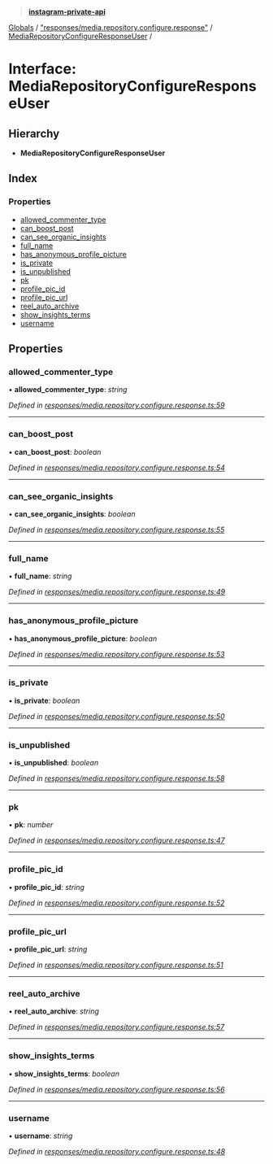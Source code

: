 > **[instagram-private-api](../README.md)**

[Globals](../README.md) / ["responses/media.repository.configure.response"](../modules/_responses_media_repository_configure_response_.md) / [MediaRepositoryConfigureResponseUser](_responses_media_repository_configure_response_.mediarepositoryconfigureresponseuser.md) /

# Interface: MediaRepositoryConfigureResponseUser

## Hierarchy

* **MediaRepositoryConfigureResponseUser**

## Index

### Properties

* [allowed_commenter_type](_responses_media_repository_configure_response_.mediarepositoryconfigureresponseuser.md#allowed_commenter_type)
* [can_boost_post](_responses_media_repository_configure_response_.mediarepositoryconfigureresponseuser.md#can_boost_post)
* [can_see_organic_insights](_responses_media_repository_configure_response_.mediarepositoryconfigureresponseuser.md#can_see_organic_insights)
* [full_name](_responses_media_repository_configure_response_.mediarepositoryconfigureresponseuser.md#full_name)
* [has_anonymous_profile_picture](_responses_media_repository_configure_response_.mediarepositoryconfigureresponseuser.md#has_anonymous_profile_picture)
* [is_private](_responses_media_repository_configure_response_.mediarepositoryconfigureresponseuser.md#is_private)
* [is_unpublished](_responses_media_repository_configure_response_.mediarepositoryconfigureresponseuser.md#is_unpublished)
* [pk](_responses_media_repository_configure_response_.mediarepositoryconfigureresponseuser.md#pk)
* [profile_pic_id](_responses_media_repository_configure_response_.mediarepositoryconfigureresponseuser.md#profile_pic_id)
* [profile_pic_url](_responses_media_repository_configure_response_.mediarepositoryconfigureresponseuser.md#profile_pic_url)
* [reel_auto_archive](_responses_media_repository_configure_response_.mediarepositoryconfigureresponseuser.md#reel_auto_archive)
* [show_insights_terms](_responses_media_repository_configure_response_.mediarepositoryconfigureresponseuser.md#show_insights_terms)
* [username](_responses_media_repository_configure_response_.mediarepositoryconfigureresponseuser.md#username)

## Properties

###  allowed_commenter_type

• **allowed_commenter_type**: *string*

*Defined in [responses/media.repository.configure.response.ts:59](https://github.com/dilame/instagram-private-api/blob/e9c516c/src/responses/media.repository.configure.response.ts#L59)*

___

###  can_boost_post

• **can_boost_post**: *boolean*

*Defined in [responses/media.repository.configure.response.ts:54](https://github.com/dilame/instagram-private-api/blob/e9c516c/src/responses/media.repository.configure.response.ts#L54)*

___

###  can_see_organic_insights

• **can_see_organic_insights**: *boolean*

*Defined in [responses/media.repository.configure.response.ts:55](https://github.com/dilame/instagram-private-api/blob/e9c516c/src/responses/media.repository.configure.response.ts#L55)*

___

###  full_name

• **full_name**: *string*

*Defined in [responses/media.repository.configure.response.ts:49](https://github.com/dilame/instagram-private-api/blob/e9c516c/src/responses/media.repository.configure.response.ts#L49)*

___

###  has_anonymous_profile_picture

• **has_anonymous_profile_picture**: *boolean*

*Defined in [responses/media.repository.configure.response.ts:53](https://github.com/dilame/instagram-private-api/blob/e9c516c/src/responses/media.repository.configure.response.ts#L53)*

___

###  is_private

• **is_private**: *boolean*

*Defined in [responses/media.repository.configure.response.ts:50](https://github.com/dilame/instagram-private-api/blob/e9c516c/src/responses/media.repository.configure.response.ts#L50)*

___

###  is_unpublished

• **is_unpublished**: *boolean*

*Defined in [responses/media.repository.configure.response.ts:58](https://github.com/dilame/instagram-private-api/blob/e9c516c/src/responses/media.repository.configure.response.ts#L58)*

___

###  pk

• **pk**: *number*

*Defined in [responses/media.repository.configure.response.ts:47](https://github.com/dilame/instagram-private-api/blob/e9c516c/src/responses/media.repository.configure.response.ts#L47)*

___

###  profile_pic_id

• **profile_pic_id**: *string*

*Defined in [responses/media.repository.configure.response.ts:52](https://github.com/dilame/instagram-private-api/blob/e9c516c/src/responses/media.repository.configure.response.ts#L52)*

___

###  profile_pic_url

• **profile_pic_url**: *string*

*Defined in [responses/media.repository.configure.response.ts:51](https://github.com/dilame/instagram-private-api/blob/e9c516c/src/responses/media.repository.configure.response.ts#L51)*

___

###  reel_auto_archive

• **reel_auto_archive**: *string*

*Defined in [responses/media.repository.configure.response.ts:57](https://github.com/dilame/instagram-private-api/blob/e9c516c/src/responses/media.repository.configure.response.ts#L57)*

___

###  show_insights_terms

• **show_insights_terms**: *boolean*

*Defined in [responses/media.repository.configure.response.ts:56](https://github.com/dilame/instagram-private-api/blob/e9c516c/src/responses/media.repository.configure.response.ts#L56)*

___

###  username

• **username**: *string*

*Defined in [responses/media.repository.configure.response.ts:48](https://github.com/dilame/instagram-private-api/blob/e9c516c/src/responses/media.repository.configure.response.ts#L48)*